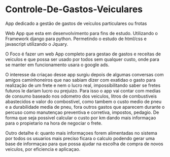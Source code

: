 # Controle-De-Gastos-Veiculares
App dedicado a gestão de gastos de veículos particulares ou frotas

Web App que esta em desenvolvimento para fins de estudo.
Utilizando o Framework django para python.
Permetindo o estudo de html/css e javascript utilizando o Jquary. 

O Foco é fazer um web App completo para gestao de gastos e receitas de veiculos e que possa ser usado por todos sem qualquer custo, 
onde para se manter em funcionamento usara o google ads.

O interesse da criaçao desse app surgiu depois de algumas conversas com amigos caminhoneiros que nao sabiam dizer com exatidao 
o gasto para realização de um frete e nem o lucro real, impossibilitando saber se fretes futuros le dariam lucro ou prejuizo.
Para isso o app vai contar com medias de consumo baseado nos odometro dos veiculos, litros de combustiveis abastecidos e valor do combostivel,
como tambem o custo medio de pneu e a durabilidade media de pneu, fora outros gastos que aparecem durante o percuso como manutençao preventiva e
corretiva, impostos, pedagio. De forma que seja possivel calcular o custo por km dando mais informaçao para o propietario na hora de negociar o
frete.

Outro detalhe é: quanto mais informaçoes forem alimentadas no sistema por todos os usuarios mais preciso ficara o calculo podendo gerar uma base 
de informaçao para que possa ajudar na escolha de compra de novos veiculos, por eficiencia e aplicaçao.
